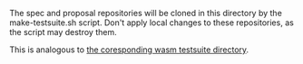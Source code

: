 The spec and proposal repositories will be cloned in this directory by the
make-testsuite.sh script. Don't apply local changes to these repositories, as
the script may destroy them.

This is analogous to [the coresponding wasm testsuite directory].

[the coresponding wasm testsuite directory]: https://github.com/WebAssembly/testsuite/tree/master/repos
